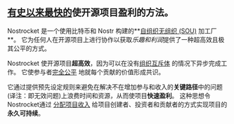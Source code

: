 ## <u>有史以来最快的</u>使开源项目盈利的方法。

Nostrocket 是一个使用比特币和 Nostr 构建的**[自组织无组织 (SOU)](/self-organizing-unorganization.html) 加工厂**。 它为任何人在开源项目上进行协作以获取*乐趣和利润*提供了一种超高效且极其公平的方式。

Nostrocket 使开源项目**超高效**，因为可以在没有[组织互斥体](/mutexes.html) 的情况下异步完成工作。 它使参与者[完全公平](/protocol.html) 地就每个贡献的价值形成共识。

它通过提供预先设定规则来避免在解决不在增加参与和收入的**关键路径**中的问题(译注：即无效问题)上浪费时间和资源，从而使项目**快速盈利**。 这种思想令Nostrocket通过 [分配项目收入](/protocol.html) 给项目创建者、投资者和贡献者的方式实现项目的**永久可持续**。
